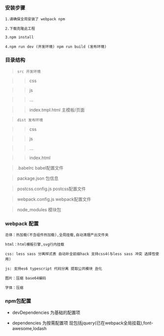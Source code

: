 ### 安装步骤

    1.请确保全局安装了 webpack npm

    2.下载克隆此工程

    3.npm install

    4.npm run dev (开发环境) npm run build (发布环境)

### 目录结构

> `src 开发环境`

>> css

>> js

>> ...

>> index.tmpl.html 主模板/页面

> `dist 发布环境`

>> css

>> js

>> ...

>> index.html

> .babelrc babel配置文件

> package.json 包信息

> postcss.config.js postcss配置文件

> webpack.config.js webpack配置文件

> node_modules 模块包

### webpack 配置

    总体：热加载(不含组件热加载),全局挂载,自动清理产出文件夹

    html：html模板引擎,svg行内挂载

    css: less sass 分离样式表 自动补全前缀hack 支持css4(与less sass 冲突 选择性使用)

    js: 支持es6 typescript 代码分离 提取公共模块 丑化

    图片：压缩 base64编码

    字体：压缩

### npm包配置

* devDependencies 为基础的配置项

* dependencies 为按需配置项 现包括jquery(已在webpack全局挂载),font-awesome,lodash


